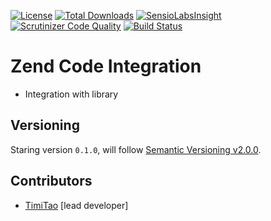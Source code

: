 [![License](https://poser.pugx.org/hexarchium/zend-code-integration/license.svg)](https://packagist.org/packages/hexarchium/zend-code-integration)
[![Total Downloads](https://poser.pugx.org/hexarchium/zend-code-integration/downloads.svg)](https://packagist.org/packages/hexarchium/zend-code-integration)
[![SensioLabsInsight](https://insight.sensiolabs.com/projects/06baafe6-94f0-4f01-8a9b-153f40983fdc/mini.png)](https://insight.sensiolabs.com/projects/06baafe6-94f0-4f01-8a9b-153f40983fdc)
[![Scrutinizer Code Quality](https://scrutinizer-ci.com/g/hexarchium/zend-code-integration/badges/quality-score.png?b=master)](https://scrutinizer-ci.com/g/hexarchium/zend-code-integration/?branch=master)
[![Build Status](https://travis-ci.org/hexarchium/zend-code-integration.svg?branch=master)](https://travis-ci.org/hexarchium/zend-code-integration)

# Zend Code Integration

* Integration with library

## Versioning
 
Staring version ``0.1.0``, will follow [Semantic Versioning v2.0.0](http://semver.org/spec/v2.0.0.html).

## Contributors

* [TimiTao](http://github.com/timiTao) [lead developer]

